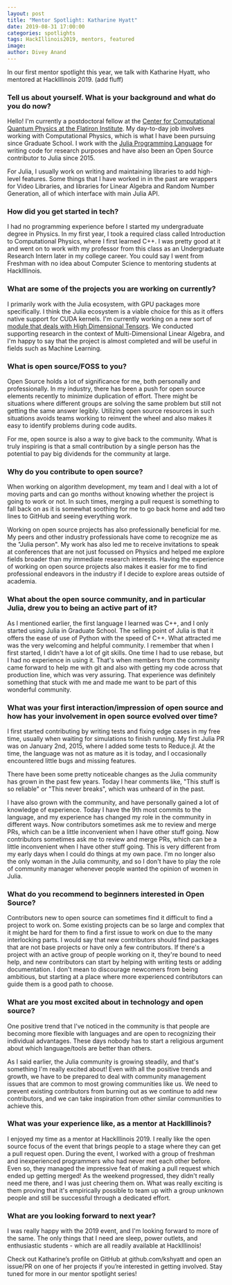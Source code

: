 ```yaml
---
layout: post
title: "Mentor Spotlight: Katharine Hyatt"
date: 2019-08-31 17:00:00
categories: spotlights
tags: HackIllinois2019, mentors, featured
image:
author: Divey Anand
---
```


In our first mentor spotlight this year, we talk with Katharine Hyatt, who mentored at HackIllinois 2019. (add fluff)

### Tell us about yourself. What is your background and what do you do now? 
Hello! I'm currently a postdoctoral fellow at the [Center for Computational Quantum Physics at the Flatiron Institute](https://www.simonsfoundation.org/flatiron/center-for-computational-quantum-physics). My day-to-day job involves working with Computational Physics, which is what I have been pursuing since Graduate School. I work with the [Julia Programming Language](https://julialang.org/) for writing code for research purposes and have also been an Open Source contributor to Julia since 2015.

For Julia, I usually work on writing and maintaining libraries to add high-level features. Some things that I have worked in in the past are wrappers for Video Libraries, and libraries for Linear Algebra and Random Number Generation, all of which interface with main Julia API. 

### How did you get started in tech? 
I had no programming experience before I started my undergraduate degree in Physics. In my first year, I took a required class called Introduction to Computational Physics, where I first learned C++. I was pretty good at it and went on to work with my professor from this class as an Undergraduate Research Intern later in my college career. You could say I went from Freshman with no idea about Computer Science to mentoring students at HackIllinois. 

### What are some of the projects you are working on currently?
I primarily work with the Julia ecosystem, with GPU packages more specifically. I think the Julia ecosystem is a viable choice for this as it offers native support for CUDA kernels. I'm currently working on a new sort of [module that deals with High Dimensional Tensors](https://github.com/ITensor/ITensors.jl). We conducted supporting research in the context of Multi-Dimensional Linear Algebra, and I'm happy to say that the project is almost completed and will be useful in fields such as Machine Learning. 

### What is open source/FOSS to you? 
Open Source holds a lot of significance for me, both personally and professionally. In my industry, there has been a push for open source elements recently to minimize duplication of effort. There might be situations where different groups are solving the same problem but still not getting the same answer legibly. Utilizing open source resources in such situations avoids teams working to reinvent the wheel and also makes it easy to identify problems during code audits.

For me, open source is also a way to give back to the community. What is truly inspiring is that a small contribution by a single person has the potential to pay big dividends for the community at large. 
    
### Why do you contribute to open source? 
When working on algorithm development, my team and I deal with a lot of moving parts and can go months without knowing whether the project is going to work or not. In such times, merging a pull request is something to fall back on as it is somewhat soothing for me to go back home and add two lines to GitHub and seeing everything work.

Working on open source projects has also professionally beneficial for me. My peers and other industry professionals have come to recognize me as the "Julia person". My work has also led me to receive invitations to speak at conferences that are not just focussed on Physics and helped me explore fields broader than my immediate research interests. Having the experience of working on open source projects also makes it easier for me to find professional endeavors in the industry if I decide to explore areas outside of academia.

### What about the open source community, and in particular Julia, drew you to being an active part of it? 
As I mentioned earlier, the first language I learned was C++, and I only started using Julia in Graduate School. The selling point of Julia is that it offers the ease of use of Python with the speed of C++. What attracted me was the very welcoming and helpful community. I remember that when I first started, I didn't have a lot of git skills. One time I had to use rebase, but I had no experience in using it. That's when members from the community came forward to help me with git and also with getting my code across that production line, which was very assuring. That experience was definitely something that stuck with me and made me want to be part of this wonderful community. 

### What was your first interaction/impression of open source and how has your involvement in open source evolved over time? 
I first started contributing by writing tests and fixing edge cases in my free time, usually when waiting for simulations to finish running. My first Julia PR was on January 2nd, 2015, where I added some tests to Reduce.jl. At the time, the language was not as mature as it is today, and I occasionally encountered little bugs and missing features. 

There have been some pretty noticeable changes as the Julia community has grown in the past few years. Today I hear comments like, "This stuff is so reliable" or "This never breaks", which was unheard of in the past. 

I have also grown with the community, and have personally gained a lot of knowledge of experience. Today I have the 9th most commits to the language, and my experience has changed my role in the community in different ways. Now contributors sometimes ask me to review and merge PRs, which can be a little inconvenient when I have other stuff going. Now contributors sometimes ask me to review and merge PRs, which can be a little inconvenient when I have other stuff going. This is very different from my early days when I could do things at my own pace. I'm no longer also the only woman in the Julia community, and so I don't have to play the role of community manager whenever people wanted the opinion of women in Julia. 

### What do you recommend to beginners interested in Open Source? 
Contributors new to open source can sometimes find it difficult to find a project to work on. Some existing projects can be so large and complex that it might be hard for them to find a first issue to work on due to the many interlocking parts. I would say that new contributors should find packages that are not base projects or have only a few contributors. If there's a project with an active group of people working on it, they're bound to need help, and new contributors can start by helping with writing tests or adding documentation. I don't mean to discourage newcomers from being ambitious, but starting at a place where more experienced contributors can guide them is a good path to choose.

### What are you most excited about in technology and open source? 
One positive trend that I've noticed in the community is that people are becoming more flexible with languages and are open to recognizing their individual advantages. These days nobody has to start a religious argument about which language/tools are better than others. 

As I said earlier, the Julia community is growing steadily, and that's something I'm really excited about! Even with all the positive trends and growth, we have to be prepared to deal with community management issues that are common to most growing communities like us.  We need to prevent existing contributors from burning out as we continue to add new contributors, and we can take inspiration from other similar communities to achieve this. 

### What was your experience like, as a mentor at HackIllinois? 
I enjoyed my time as a mentor at HackIllinois 2019. I really like the open source focus of the event that brings people to a stage where they can get a pull request open. During the event, I worked with a group of freshman and inexperienced programmers who had never met each other before. Even so, they managed the impressive feat of making a pull request which ended up getting merged! As the weekend progressed, they didn't really need me there, and I was just cheering them on. What was really exciting is them proving that it's empirically possible to team up with a group unknown people and still be successful through a dedicated effort. 
  
### What are you looking forward to next year? 
I was really happy with the 2019 event, and I'm looking forward to more of the same. The only things that I need are sleep, power outlets, and enthusiastic students - which are all readily available at HackIllinois!

Check out Katharine’s profile on GitHub at github.com/kshyatt and open an issue/PR on one of her projects if you’re interested in getting involved. Stay tuned for more in our mentor spotlight series!
